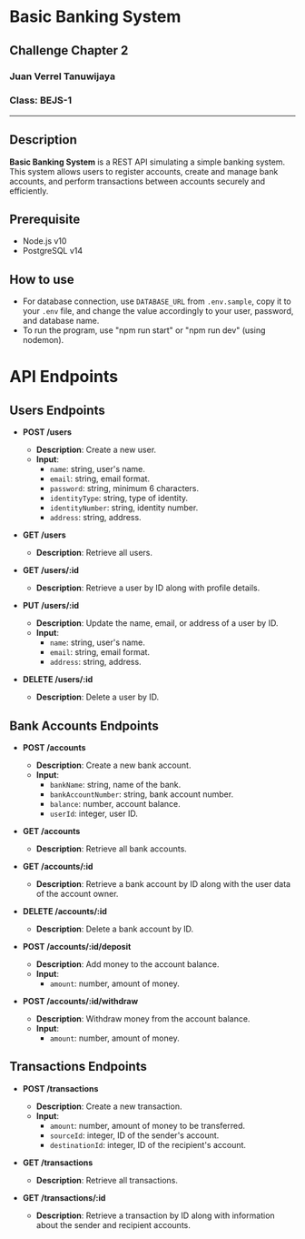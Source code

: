 # Basic Banking System  
## Challenge Chapter 2  

### Juan Verrel Tanuwijaya  
### Class: BEJS-1  

---

## Description

**Basic Banking System** is a REST API simulating a simple banking system. This system allows users to register accounts, create and manage bank accounts, and perform transactions between accounts securely and efficiently.

## Prerequisite
- Node.js v10
- PostgreSQL v14

## How to use
- For database connection, use `DATABASE_URL` from `.env.sample`, copy it to your `.env` file, and change the value accordingly to your user, password, and database name.
- To run the program, use "npm run start" or "npm run dev" (using nodemon).

# API Endpoints

## Users Endpoints

- **POST /users**
  - **Description**: Create a new user.
  - **Input**:
    - `name`: string, user's name.
    - `email`: string, email format.
    - `password`: string, minimum 6 characters.
    - `identityType`: string, type of identity.
    - `identityNumber`: string, identity number.
    - `address`: string, address.

- **GET /users**
  - **Description**: Retrieve all users.
  
- **GET /users/:id**
  - **Description**: Retrieve a user by ID along with profile details.
  
- **PUT /users/:id**
  - **Description**: Update the name, email, or address of a user by ID.
  - **Input**: 
    - `name`: string, user's name. 
    - `email`: string, email format.
    - `address`: string, address.

- **DELETE /users/:id**
  - **Description**: Delete a user by ID.

## Bank Accounts Endpoints

- **POST /accounts**
  - **Description**: Create a new bank account.
  - **Input**:
    - `bankName`: string, name of the bank.
    - `bankAccountNumber`: string, bank account number.
    - `balance`: number, account balance.
    - `userId`: integer, user ID.

- **GET /accounts**
  - **Description**: Retrieve all bank accounts.
  
- **GET /accounts/:id**
  - **Description**: Retrieve a bank account by ID along with the user data of the account owner.

- **DELETE /accounts/:id**
  - **Description**: Delete a bank account by ID.

- **POST /accounts/:id/deposit**
  - **Description**: Add money to the account balance.
  - **Input**:
    - `amount`: number, amount of money.

- **POST /accounts/:id/withdraw**
  - **Description**: Withdraw money from the account balance.
  - **Input**:
    - `amount`: number, amount of money.

## Transactions Endpoints

- **POST /transactions**
  - **Description**: Create a new transaction.
  - **Input**:
    - `amount`: number, amount of money to be transferred.
    - `sourceId`: integer, ID of the sender's account.
    - `destinationId`: integer, ID of the recipient's account.

- **GET /transactions**
  - **Description**: Retrieve all transactions.
  
- **GET /transactions/:id**
  - **Description**: Retrieve a transaction by ID along with information about the sender and recipient accounts.
